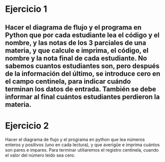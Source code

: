 # Ejercicio 1

Hacer el diagrama de flujo y el programa en Python que
por cada estudiante lea el código y el nombre, y las
notas de los 3 parciales de una materia, y que
calcule e imprima, el código, el nombre y la nota final
de cada estudiante. No sabemos cuantos estudiantes
son, pero después de la información del último, se
introduce cero en el campo **centinela**, para indicar
cuándo terminan los datos de entrada. También se debe
informar al final cuántos estudiantes perdieron la
materia.
----------------------------------------------------

# Ejercicio 2
Hacer el diagrama de flujo y el programa en python que lea
números enteros y positivos (uno en cada lectura), y que
averigüe e imprima cuántos son pares e impares.
Para terminar utiliaremos el registro centinela, cuando el
valor del número leído sea cero.